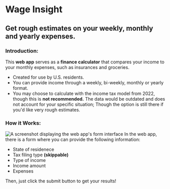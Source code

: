 # Wage Insight
## Get rough estimates on your weekly, monthly and yearly expenses.

### Introduction:
This **web app** serves as a **finance calculator** that compares your income to your monthly expenses, such as insurances and groceries.
* Created for use by U.S. residents.
* You can provide income through a weekly, bi-weekly, monthly or yearly format.
* You may choose to calculate with the income tax model from 2022, though this is **not recommended.** The data would be outdated and does not account for your specific situation; Though the option is still there if you'd like very rough estimates.

### How it Works:
![A screenshot displaying the web app's form interface](https://i.imgur.com/oVsIo8E.png)
In the web app, there is a form where you can provide the following information:

* State of residenece
* Tax filing type **(skippable)**
* Type of income
* Income amount
* Expenses

Then, just click the submit button to get your results!